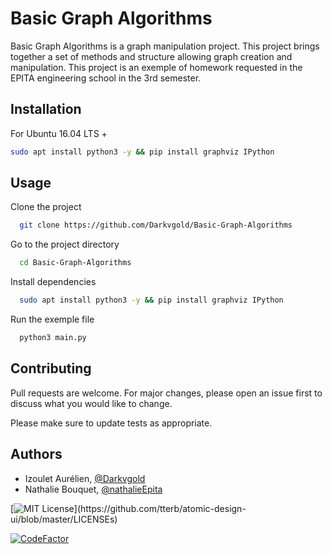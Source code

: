 # Basic Graph Algorithms


Basic Graph Algorithms is a graph manipulation project. This project brings together a set of methods and structure allowing graph creation and manipulation. This project is an exemple of homework requested in the EPITA engineering school in the 3rd semester. 

## Installation

For Ubuntu 16.04 LTS +

```bash
sudo apt install python3 -y && pip install graphviz IPython
```
    
## Usage

Clone the project

```bash
  git clone https://github.com/Darkvgold/Basic-Graph-Algorithms
```

Go to the project directory

```bash
  cd Basic-Graph-Algorithms
```

Install dependencies

```bash
  sudo apt install python3 -y && pip install graphviz IPython
```

Run the exemple file

```bash
  python3 main.py
```


## Contributing

Pull requests are welcome. For major changes, please open an issue first to discuss what you would like to change.

Please make sure to update tests as appropriate.


## Authors

- Izoulet Aurélien, [@Darkvgold](https://github.com/Darkvgold)
- Nathalie Bouquet, [@nathalieEpita](https://github.com/nathalieEpita)


[![MIT License](https://img.shields.io/apm/l/atomic-design-ui.svg?)](https://github.com/tterb/atomic-design-ui/blob/master/LICENSEs)


[![CodeFactor](https://www.codefactor.io/repository/github/aurelienizl/basic-graph-algorithms/badge)](https://www.codefactor.io/repository/github/aurelienizl/basic-graph-algorithms)